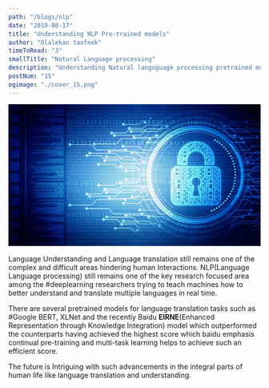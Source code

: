 ```yaml
---
path: "/blogs/nlp"
date: "2019-08-17"
title: "Understanding NLP Pre-trained models"
author: "Olalekan taofeek"
timeToRead: "3"
smallTitle: "Natural Language processing"
description: "Understanding Natural languguage processing pretrained models"
postNum: "15"
ogimage: "./cover_15.png"
---
```


<img src="./cover_15.png"/>
<br/>

Language Understanding and Language translation still remains one of the complex and difficult areas hindering human Interactions. NLP(Language Language processing) still remains one of the key research focused area among the #deeplearning researchers trying to teach machines how to better understand and translate multiple languages in real time.

There are several pretrained models for language translation tasks such as #Google BERT, XLNet and the recently Baidu **EIRNE**(Enhanced Representation through Knowledge Integration) model which outperformed the counterparts having achieved the highest score which baidu emphasis continual pre-training and multi-task learning helps to achieve such an efficient score.

The future is Intriguing with such advancements in the integral parts of human life like language translation and understanding.
